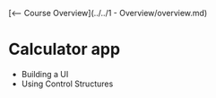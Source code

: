 [<-- Course Overview](../../1 - Overview/overview.md)
# Calculator app
* Building a UI
* Using Control Structures